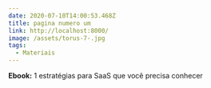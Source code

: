 ```yaml
---
date: 2020-07-10T14:00:53.468Z
title: pagina numero um
link: http://localhost:8000/
image: /assets/torus-7-.jpg
tags:
  - Materiais
---
```

**Ebook:** 1 estratégias para SaaS que você precisa conhecer

